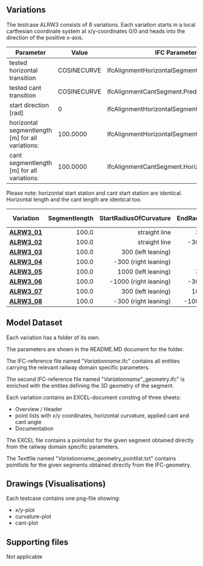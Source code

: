 ## Variations

The testcase ALRW3 consists of 8 variations. Each variation starts in a local carthesian coordinate system at x/y-coordinates 0/0 and heads into the direction of the positive x-axis.

| Parameter | Value | IFC Parameter |
| ----------------------------- | --------------------------------------------- | --------------------------------------------- |
| tested horizontal transition | COSINECURVE | IfcAlignmentHorizontalSegment.PredefinedType |
| tested cant transition | COSINECURVE | IfcAlignmentCantSegment.PredefinedType |
| start direction [rad] | 0 | IfcAlignmentHorizontalSegment.StartDirection |
| horizontal segmentlength [m] for all variations: |   100.0000 | IfcAlignmentHorizontalSegment.SegmentLength  |
| cant segmentlength [m] for all variations: |   100.0000 | IfcAlignmentCantSegment.HorizontalLength  |

Please note: horizontal start station and cant start station are identical. Horizontal length and the cant length are identical too.

| Variation    | Segmentlength | StartRadiusOfCurvature  | EndRadiusOfCurvature    | StartCantLeft | EndCantLeft  | StartCantRight | EndCantRight | Railhead Distance |
| -------------|--------------:|------------------------:|------------------------:|--------------:|-------------:|---------------:|--------------:|------------------:|
| [**ALRW3_01**](./ALRW3_01) | 100.0 | straight line | 300 (left leaning) | 0 | 0 | 0 | 0.1 | 1.5 | TOBEDONE | TOBEDONE | TOBEDONE | TOBEDONE |
| [**ALRW3_02**](./ALRW3_02) | 100.0 | straight line | -300 (right leaning) | 0 | 0.1 | 0 | 0 | 1.5 | TOBEDONE | TOBEDONE | TOBEDONE | TOBEDONE |
| [**ALRW3_03**](./ALRW3_03) | 100.0 | 300 (left leaning) | straight line | 0 | 0 | 0.1 | 0 | 1.5 | TOBEDONE | TOBEDONE | TOBEDONE | TOBEDONE |
| [**ALRW3_04**](./ALRW3_04) | 100.0 | -300 (right leaning) | straight line | 0.1 | 0 | 0 | 0 | 1.5 | TOBEDONE | TOBEDONE | TOBEDONE | TOBEDONE |
| [**ALRW3_05**](./ALRW3_05) | 100.0 | 1000 (left leaning) | 300 (left leaning) | 0 | 0 | 0.03 | 0.1 | 1.5 | TOBEDONE | TOBEDONE | TOBEDONE | TOBEDONE |
| [**ALRW3_06**](./ALRW3_06) | 100.0 | -1000 (right leaning) | -300 (right leaning) | 0.03 | 0.1 | 0 | 0 | 1.5 | TOBEDONE | TOBEDONE | TOBEDONE | TOBEDONE |
| [**ALRW3_07**](./ALRW3_07) | 100.0 | 300 (left leaning) | 1000 (left leaning) | 0 | 0 | 0.1 | 0.03 | 1.5 | TOBEDONE | TOBEDONE | TOBEDONE | TOBEDONE |
| [**ALRW3_08**](./ALRW3_08) | 100.0 | -300 (right leaning) | -1000 (right leaning) | 0.1 | 0.03 | 0 | 0 | 1.5 | TOBEDONE | TOBEDONE | TOBEDONE | TOBEDONE |


## Model Dataset

Each variation has a folder of its own.

The parameters are shown in the README.MD document for the folder.

The IFC-reference file named "*Variationname*.ifc" contains all entities carrying the relevant railway domain specific parameters.

The second IFC-reference file named "*Variationname*"_geometry.ifc" is enriched with the entites defining the 3D geometry of the segment.

Each variation contains an EXCEL-document consting of three sheets:
* Overview / Header
* point lists with x/y coordinates, horizontal curvature, applied cant and cant angle
* Documentation

The EXCEL file contains a pointslist for the given segment obtained directly from the railway domain specific parameters.

The Textfile named "*Variationname*_geometry_pointlist.txt" contains pointlists for the given segments obtained directly from the IFC-geometry. 



## Drawings (Visualisations)

Each testcase contains one png-file showing:

 * x/y-plot
 * curvature-plot
 * cant-plot




## Supporting files

Not applicable
